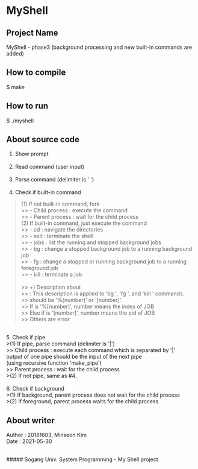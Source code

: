 # MyShell

## Project Name
  MyShell - phase3 (background processing and new built-in commands are added)

## How to compile
  $ make

## How to run
  $ ./myshell


## About source code
  1. Show prompt  <Br><Br>
  2. Read command (user input) <Br><Br>
  3. Parse command (delimiter is ' ')  <Br><Br>
  4. Check if built-in command <Br>
  >(1) If not built-in command, fork <Br>
	>> - Child process  : execute the command <Br>
	>> - Parent process : wait for the child process <Br>
  >(2) If built-in command, just execute the command <Br>
	>> - cd   : navigate the directories <Br>
	>> - exit : terminate the shell <Br>
	>> - jobs : list the running and stopped background jobs <Br>
	>> - bg <job>   : change a stopped background job to a running background job <Br>
	>> - fg <job>   : change a stopped or running background job to a running foreground job <Br>
	>> - kill <job> : terminate a job <Br>
	<Br>
	>> +) Description about <job> <Br>
	>> : This description is applied to 'bg <job>', 'fg <job>', and 'kill <job>' commands. <Br>
	>>   <job> should be '%[number]' or '[number]'. <Br>
	>>   If <job> is '%[number]', number means the index of JOB <Br>
	>>   Else if <job> is '[number]', number means the pid of JOB <Br>
	>>   Others are error <Br>
 <Br>		
 5. Check if pipe <Br>
  >(1) If pipe, parse command (delimiter is '|') <Br>
       >> Child process  : execute each command which is separated by '|' <Br>
		           output of one pipe should be the input of the next pipe <Br> 
			   (using recursive function 'make_pipe') <Br>
       >> Parent process : wait for the child process <Br>
  >(2) If not pipe, same as #4. <Br>		
 <Br>
 6. Check if background <Br>
    >(1) If background, parent process does not wait for the child process <Br>
    >(2) If foreground, parent process waits for the child process <Br>


## About writer
  Author : 20181603, Minseon Kim <Br>
  Date   : 2021-05-30 <Br>

<Br>
##### Sogang Univ. System Programming - My Shell project
